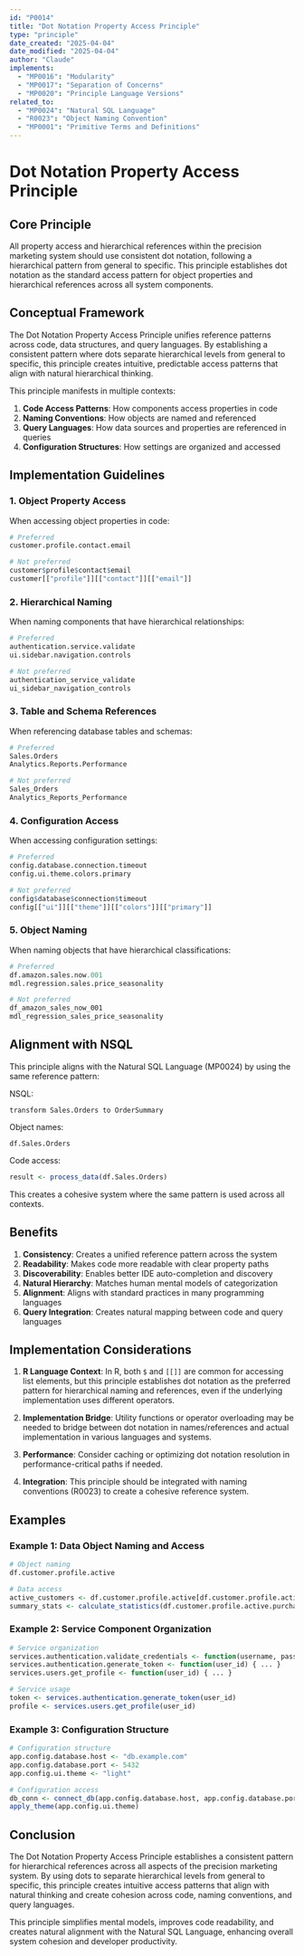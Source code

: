 ```yaml
---
id: "P0014"
title: "Dot Notation Property Access Principle"
type: "principle"
date_created: "2025-04-04"
date_modified: "2025-04-04"
author: "Claude"
implements:
  - "MP0016": "Modularity"
  - "MP0017": "Separation of Concerns"
  - "MP0020": "Principle Language Versions"
related_to:
  - "MP0024": "Natural SQL Language"
  - "R0023": "Object Naming Convention"
  - "MP0001": "Primitive Terms and Definitions"
---
```


# Dot Notation Property Access Principle

## Core Principle

All property access and hierarchical references within the precision marketing system should use consistent dot notation, following a hierarchical pattern from general to specific. This principle establishes dot notation as the standard access pattern for object properties and hierarchical references across all system components.

## Conceptual Framework

The Dot Notation Property Access Principle unifies reference patterns across code, data structures, and query languages. By establishing a consistent pattern where dots separate hierarchical levels from general to specific, this principle creates intuitive, predictable access patterns that align with natural hierarchical thinking.

This principle manifests in multiple contexts:
1. **Code Access Patterns**: How components access properties in code
2. **Naming Conventions**: How objects are named and referenced
3. **Query Languages**: How data sources and properties are referenced in queries
4. **Configuration Structures**: How settings are organized and accessed

## Implementation Guidelines

### 1. Object Property Access

When accessing object properties in code:

```r
# Preferred
customer.profile.contact.email

# Not preferred
customer$profile$contact$email
customer[["profile"]][["contact"]][["email"]]
```

### 2. Hierarchical Naming

When naming components that have hierarchical relationships:

```r
# Preferred
authentication.service.validate
ui.sidebar.navigation.controls

# Not preferred
authentication_service_validate
ui_sidebar_navigation_controls
```

### 3. Table and Schema References

When referencing database tables and schemas:

```r
# Preferred
Sales.Orders
Analytics.Reports.Performance

# Not preferred
Sales_Orders
Analytics_Reports_Performance
```

### 4. Configuration Access

When accessing configuration settings:

```r
# Preferred
config.database.connection.timeout
config.ui.theme.colors.primary

# Not preferred
config$database$connection$timeout
config[["ui"]][["theme"]][["colors"]][["primary"]]
```

### 5. Object Naming

When naming objects that have hierarchical classifications:

```r
# Preferred
df.amazon.sales.now.001
mdl.regression.sales.price_seasonality

# Not preferred
df_amazon_sales_now_001
mdl_regression_sales_price_seasonality
```

## Alignment with NSQL

This principle aligns with the Natural SQL Language (MP0024) by using the same reference pattern:

NSQL:
```
transform Sales.Orders to OrderSummary
```

Object names:
```
df.Sales.Orders
```

Code access:
```r
result <- process_data(df.Sales.Orders)
```

This creates a cohesive system where the same pattern is used across all contexts.

## Benefits

1. **Consistency**: Creates a unified reference pattern across the system
2. **Readability**: Makes code more readable with clear property paths
3. **Discoverability**: Enables better IDE auto-completion and discovery
4. **Natural Hierarchy**: Matches human mental models of categorization
5. **Alignment**: Aligns with standard practices in many programming languages
6. **Query Integration**: Creates natural mapping between code and query languages

## Implementation Considerations

1. **R Language Context**: In R, both `$` and `[[]]` are common for accessing list elements, but this principle establishes dot notation as the preferred pattern for hierarchical naming and references, even if the underlying implementation uses different operators.

2. **Implementation Bridge**: Utility functions or operator overloading may be needed to bridge between dot notation in names/references and actual implementation in various languages and systems.

3. **Performance**: Consider caching or optimizing dot notation resolution in performance-critical paths if needed.

4. **Integration**: This principle should be integrated with naming conventions (R0023) to create a cohesive reference system.

## Examples

### Example 1: Data Object Naming and Access

```r
# Object naming
df.customer.profile.active

# Data access
active_customers <- df.customer.profile.active[df.customer.profile.active$status == "active", ]
summary_stats <- calculate_statistics(df.customer.profile.active.purchases)
```

### Example 2: Service Component Organization

```r
# Service organization
services.authentication.validate_credentials <- function(username, password) { ... }
services.authentication.generate_token <- function(user_id) { ... }
services.users.get_profile <- function(user_id) { ... }

# Service usage
token <- services.authentication.generate_token(user_id)
profile <- services.users.get_profile(user_id)
```

### Example 3: Configuration Structure

```r
# Configuration structure
app.config.database.host <- "db.example.com"
app.config.database.port <- 5432
app.config.ui.theme <- "light"

# Configuration access
db_conn <- connect_db(app.config.database.host, app.config.database.port)
apply_theme(app.config.ui.theme)
```

## Conclusion

The Dot Notation Property Access Principle establishes a consistent pattern for hierarchical references across all aspects of the precision marketing system. By using dots to separate hierarchical levels from general to specific, this principle creates intuitive access patterns that align with natural thinking and create cohesion across code, naming conventions, and query languages.

This principle simplifies mental models, improves code readability, and creates natural alignment with the Natural SQL Language, enhancing overall system cohesion and developer productivity.
